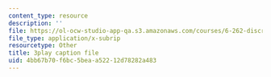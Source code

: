```yaml
---
content_type: resource
description: ''
file: https://ol-ocw-studio-app-qa.s3.amazonaws.com/courses/6-262-discrete-stochastic-processes-spring-2011/4bb67b70f6bc5beaa52212d78282a483_cE6OD7DkCSU.vtt
file_type: application/x-subrip
resourcetype: Other
title: 3play caption file
uid: 4bb67b70-f6bc-5bea-a522-12d78282a483
---
```

